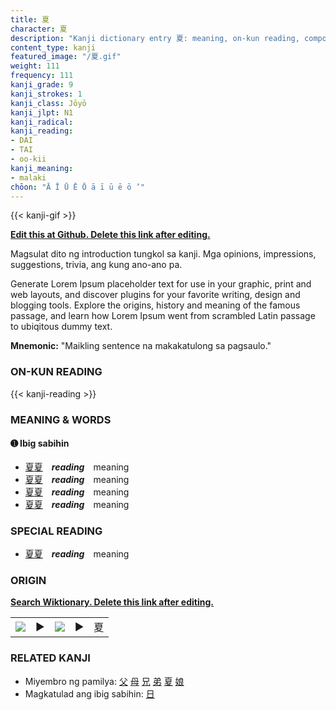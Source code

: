```yaml
---
title: 夏
character: 夏
description: "Kanji dictionary entry 夏: meaning, on-kun reading, compounds, origin, related kanji"
content_type: kanji
featured_image: "/夏.gif"
weight: 111
frequency: 111
kanji_grade: 9
kanji_strokes: 1
kanji_class: Jōyō
kanji_jlpt: N1
kanji_radical: 
kanji_reading: 
- DAI
- TAI
- oo-kii
kanji_meaning:
- malaki
chōon: "Ā Ī Ū Ē Ō ā ī ū ē ō ’"
---
```

[//]: # (Don't edit the line below. Kanji animated GIF code is automatically generated.)
{{< kanji-gif >}}

[//]: # (Edit below this line.)

**[Edit this at Github. Delete this link after editing.](https://github.com/tim0g/tim/tree/main/content/kanji/夏/index.md)**

Magsulat dito ng introduction tungkol sa kanji. Mga opinions, impressions, suggestions, trivia, ang kung ano-ano pa.

Generate Lorem Ipsum placeholder text for use in your graphic, print and web layouts, and discover plugins for your favorite writing, design and blogging tools. Explore the origins, history and meaning of the famous passage, and learn how Lorem Ipsum went from scrambled Latin passage to ubiqitous dummy text.
 
**Mnemonic:** "Maikling sentence na makakatulong sa pagsaulo."

### ON-KUN READING

[//]: # (Don't edit the line below. ON-KUN READING code is automatically generated.)
{{< kanji-reading >}}

### MEANING & WORDS

#### ➊ **Ibig sabihin**
  - [夏](../夏)[夏](../夏)　***reading***　meaning
  - [夏](../夏)[夏](../夏)　***reading***　meaning
  - [夏](../夏)[夏](../夏)　***reading***　meaning
  - [夏](../夏)[夏](../夏)　***reading***　meaning

### SPECIAL READING
  - [夏](../夏)[夏](../夏)　***reading***　meaning

### ORIGIN

**[Search Wiktionary. Delete this link after editing.](https://wiktionary.org/wiki/夏)**
<table class="kanji-table"><tr><td>
<img src="60px-夏-bronze.svg.png">
</td><td>▶</td><td>
<img src="60px-夏-oracle.svg.png">
</td><td>▶</td>
<td class="kanji-origin">夏</td>
</tr></table>

### RELATED KANJI
- Miyembro ng pamilya: [父](../父) [母](../母) [兄](../兄) [弟](../弟) [夏](../夏) [娘](../娘)
- Magkatulad ang ibig sabihin: [日](../日)
